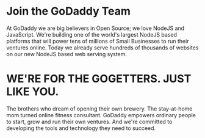 Join the GoDaddy Team
======

At GoDaddy we are big believers in Open Source; we love NodeJS and JavaScript. We're building one of the world's largest NodeJS based platforms that will power tens of millions of Small Businesses to run their ventures online. Today we already serve hundreds of thousands of websites on our new NodeJS based web serving system. 

WE'RE FOR THE GOGETTERS. JUST LIKE YOU.
=====

The brothers who dream of opening their own brewery. The stay-at-home mom turned online fitness consultant. GoDaddy empowers ordinary people to start, grow and run their own ventures. And we're committed to developing the tools and technology they need to succeed.
